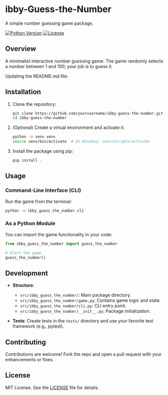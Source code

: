 <!-- File: README.md
     Reason: Modern README for professional Python project "ibby-guess-the-number"
     Changes: Added installation, usage, and contribution instructions, badges, and project overview. -->

# ibby-Guess-the-Number

A simple number guessing game package.

[![Python Version](https://img.shields.io/badge/python-3.7%2B-blue)](https://www.python.org/)
[![License](https://img.shields.io/badge/license-MIT-green)](LICENSE)

## Overview

A minimalist interactive number guessing game. The game randomly selects a number between 1 and 100; your job is to guess it.

Updating the README.md file:

## Installation

1. Clone the repository:
   ```bash
   git clone https://github.com/yourusername/ibby-guess-the-number.git
   cd ibby-guess-the-number
   ```

2. (Optional) Create a virtual environment and activate it:
   ```bash
   python -m venv venv
   source venv/bin/activate  # On Windows: venv\Scripts\activate
   ```

3. Install the package using pip:
   ```bash
   pip install .
   ```

## Usage

### Command-Line Interface (CLI)

Run the game from the terminal:

```bash
python -m ibby_guess_the_number.cli
```

### As a Python Module

You can import the game functionality in your code:

```python
from ibby_guess_the_number import guess_the_number

# Start the game
guess_the_number()
```

## Development

- **Structure**: 
  - `src/ibby_guess_the_number/`: Main package directory.
  - `src/ibby_guess_the_number/game.py`: Contains game logic and state.
  - `src/ibby_guess_the_number/cli.py`: CLI entry point.
  - `src/ibby_guess_the_number/__init__.py`: Package initialization.

- **Tests**:
  Create tests in the `tests/` directory and use your favorite test framework (e.g., pytest).

## Contributing

Contributions are welcome! Fork the repo and open a pull request with your enhancements or fixes.

## License

MIT License. See the [LICENSE](LICENSE) file for details.
